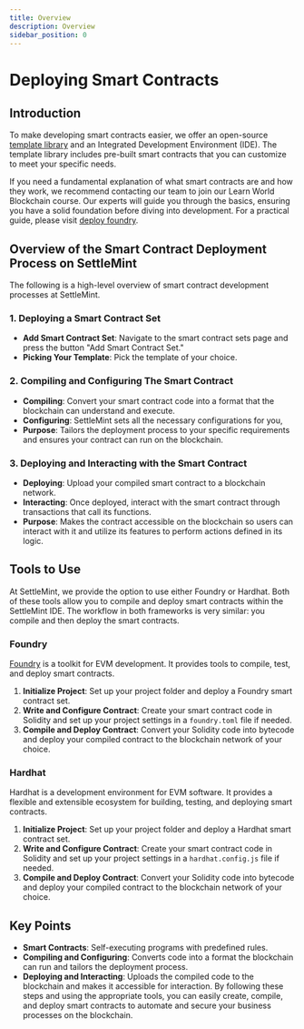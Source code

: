```yaml
---
title: Overview
description: Overview
sidebar_position: 0
---
```

# Deploying Smart Contracts

## Introduction

To make developing smart contracts easier, we offer an open-source [template library](/docs/using-platform/6_add_smart_contract_sets/1_%20smart_contract_templates.md) and an Integrated Development Environment (IDE). The template library includes pre-built smart contracts that you can customize to meet your specific needs.

If you need a fundamental explanation of what smart contracts are and how they work, we recommend contacting our team to join our Learn World Blockchain course. Our experts will guide you through the basics, ensuring you have a solid foundation before diving into development. For a practical guide, please visit [deploy foundry](/docs/using-platform/6_add_smart_contract_sets/3_deploy_with_foundry.md).

## Overview of the Smart Contract Deployment Process on SettleMint

The following is a high-level overview of smart contract development processes at SettleMint.

### 1. Deploying a Smart Contract Set

  - **Add Smart Contract Set**: Navigate to the smart contract sets page and press the button "Add Smart Contract Set."
  - **Picking Your Template**: Pick the template of your choice.

### 2. Compiling and Configuring The Smart Contract

- **Compiling**: Convert your smart contract code into a format that the blockchain can understand and execute.
- **Configuring**: SettleMint sets all the necessary configurations for you,
- **Purpose**: Tailors the deployment process to your specific requirements and ensures your contract can run on the blockchain.


### 3. Deploying and Interacting with the Smart Contract
- **Deploying**: Upload your compiled smart contract to a blockchain network.
- **Interacting**: Once deployed, interact with the smart contract through transactions that call its functions.
- **Purpose**: Makes the contract accessible on the blockchain so users can interact with it and utilize its features to perform actions defined in its logic.


## Tools to Use

At SettleMint, we provide the option to use either Foundry or Hardhat. Both of these tools allow you to compile and deploy smart contracts within the SettleMint IDE. The workflow in both frameworks is very similar: you compile and then deploy the smart contracts.

### Foundry

[Foundry](/docs/using-platform/6_add_smart_contract_sets/3_deploy_with_foundry.md) is a toolkit for EVM development. It provides tools to compile, test, and deploy smart contracts.

1. **Initialize Project**: Set up your project folder and deploy a Foundry smart contract set.
2. **Write and Configure Contract**: Create your smart contract code in Solidity and set up your project settings in a `foundry.toml` file if needed.
3. **Compile and Deploy Contract**: Convert your Solidity code into bytecode and deploy your compiled contract to the blockchain network of your choice.

### Hardhat

Hardhat is a development environment for EVM software. It provides a flexible and extensible ecosystem for building, testing, and deploying smart contracts.

1. **Initialize Project**: Set up your project folder and deploy a Hardhat smart contract set.
2. **Write and Configure Contract**: Create your smart contract code in Solidity and set up your project settings in a `hardhat.config.js` file if needed.
3. **Compile and Deploy Contract**: Convert your Solidity code into bytecode and deploy your compiled contract to the blockchain network of your choice.

## Key Points
- **Smart Contracts**: Self-executing programs with predefined rules.
- **Compiling and Configuring**: Converts code into a format the blockchain can run and tailors the deployment process.
- **Deploying and Interacting**: Uploads the compiled code to the blockchain and makes it accessible for interaction.
By following these steps and using the appropriate tools, you can easily create, compile, and deploy smart contracts to automate and secure your business processes on the blockchain.